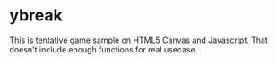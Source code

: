 ybreak
======

This is tentative game sample on HTML5 Canvas and Javascript. That doesn't include enough functions for real usecase.


